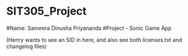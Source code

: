# SIT305_Project
#Name: Sameera Dinusha Priyananda
#Project - Sonic Game App

(Henry wants to see an SID in here, and also see both licenses.txt and changelog files)
